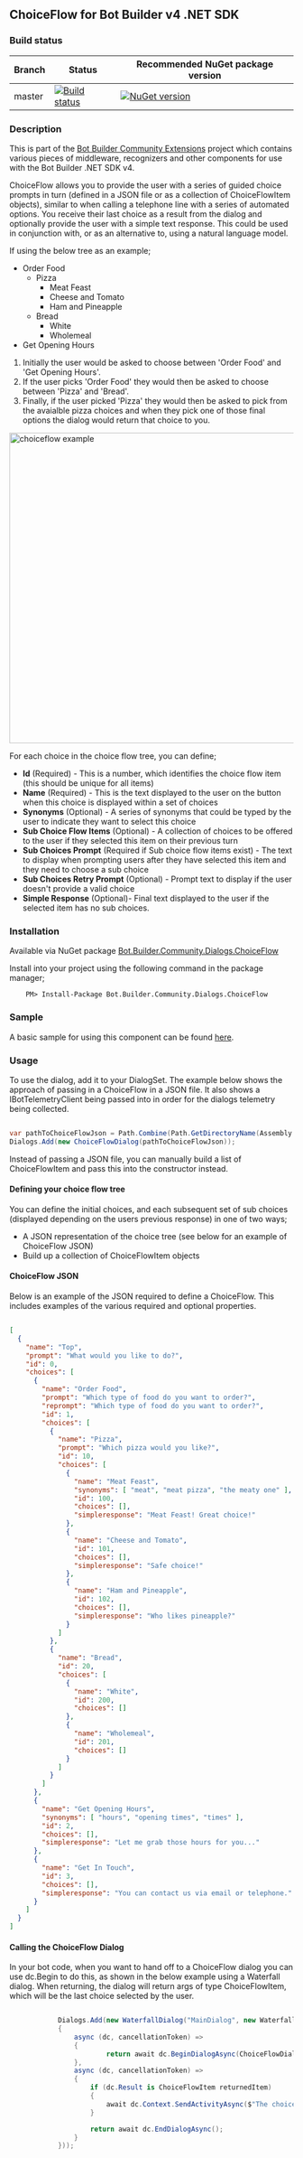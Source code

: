 ## ChoiceFlow for Bot Builder v4 .NET SDK

### Build status
| Branch | Status | Recommended NuGet package version |
| ------ | ------ | ------ |
| master | [![Build status](https://ci.appveyor.com/api/projects/status/b9123gl3kih8x9cb?svg=true)](https://ci.appveyor.com/project/garypretty/botbuilder-community) | [![NuGet version](https://img.shields.io/badge/NuGet-1.0.100-blue.svg)](https://www.nuget.org/packages/Bot.Builder.Community.Dialogs.Location/) |

### Description
This is part of the [Bot Builder Community Extensions](https://github.com/garypretty/botbuilder-community) project which contains various pieces of middleware, recognizers and other components for use with the Bot Builder .NET SDK v4.

ChoiceFlow allows you to provide the user with a series of guided choice prompts in turn (defined in a JSON file or as a collection of ChoiceFlowItem objects), similar to when calling a telephone line with a series of automated options. You receive their last choice as a result from the dialog and optionally provide the user with a simple text response.
This could be used in conjunction with, or as an alternative to, using a natural language model.

If using the below tree as an example;

- Order Food
	- Pizza
		- Meat Feast
		- Cheese and Tomato
		- Ham and Pineapple
	- Bread
		- White
		- Wholemeal
- Get Opening Hours

1. Initially the user would be asked to choose between 'Order Food' and 'Get Opening Hours'. 
2. If the user picks 'Order Food' they would then be asked to choose between 'Pizza' and 'Bread'. 
3. Finally, if the user picked 'Pizza' they would then be asked to pick from the avaialble pizza choices and when they pick one of those final options the dialog would return that choice to you.

<img src="sample.png" alt="choiceflow example" width="550"/>

For each choice in the choice flow tree, you can define;

* **Id** (Required) - This is a number, which identifies the choice flow item (this should be unique for all items)
* **Name** (Required) - This is the text displayed to the user on the button when this choice is displayed within a set of choices
* **Synonyms** (Optional) - A series of synonyms that could be typed by the user to indicate they want to select this choice
* **Sub Choice Flow Items** (Optional) - A collection of choices to be offered to the user if they selected this item on their previous turn
* **Sub Choices Prompt** (Required if Sub choice flow items exist) - The text to display when prompting users after they have selected this item and they need to choose a sub choice
* **Sub Choices Retry Prompt** (Optional) - Prompt text to display if the user doesn't provide a valid choice
* **Simple Response** (Optional)- Final text displayed to the user if the selected item has no sub choices.

### Installation

Available via NuGet package [Bot.Builder.Community.Dialogs.ChoiceFlow](https://www.nuget.org/packages/Bot.Builder.Community.Dialogs.ChoiceFlow/)

Install into your project using the following command in the package manager;
```
    PM> Install-Package Bot.Builder.Community.Dialogs.ChoiceFlow
```

### Sample

A basic sample for using this component can be found [here](https://github.com/BotBuilderCommunity/botbuilder-community-dotnet/tree/master/samples/ChoiceFlow%20Dialog%20Sample).

### Usage

To use the dialog, add it to your DialogSet. The example below shows the approach of passing in a ChoiceFlow in a JSON file. 
It also shows a IBotTelemetryClient being passed into in order for the dialogs telemetry being collected.

```cs

var pathToChoiceFlowJson = Path.Combine(Path.GetDirectoryName(Assembly.GetExecutingAssembly().Location), "choiceFlow.json");
Dialogs.Add(new ChoiceFlowDialog(pathToChoiceFlowJson));

```

Instead of passing a JSON file, you can manually build a list of ChoiceFlowItem and pass this into the constructor instead.

#### Defining your choice flow tree

You can define the initial choices, and each subsequent set of sub choices (displayed depending on the users previous response) in one of two ways;

* A JSON representation of the choice tree (see below for an example of ChoiceFlow JSON)
* Build up a collection of ChoiceFlowItem objects

#### ChoiceFlow JSON

Below is an example of the JSON required to define a ChoiceFlow. This includes examples of the various required and optional properties.

```json

[
  {
    "name": "Top",
    "prompt": "What would you like to do?",
    "id": 0,
    "choices": [
      {
        "name": "Order Food",
        "prompt": "Which type of food do you want to order?",
        "reprompt": "Which type of food do you want to order?",
        "id": 1,
        "choices": [
          {
            "name": "Pizza",
            "prompt": "Which pizza would you like?",
            "id": 10,
            "choices": [
              {
                "name": "Meat Feast",
                "synonyms": [ "meat", "meat pizza", "the meaty one" ],
                "id": 100,
                "choices": [],
                "simpleresponse": "Meat Feast! Great choice!"
              },
              {
                "name": "Cheese and Tomato",
                "id": 101,
                "choices": [],
                "simpleresponse": "Safe choice!"
              },
              {
                "name": "Ham and Pineapple",
                "id": 102,
                "choices": [],
                "simpleresponse": "Who likes pineapple?"
              }
            ]
          },
          {
            "name": "Bread",
            "id": 20,
            "choices": [
              {
                "name": "White",
                "id": 200,
                "choices": []
              },
              {
                "name": "Wholemeal",
                "id": 201,
                "choices": []
              }
            ]
          }
        ]
      },
      {
        "name": "Get Opening Hours",
        "synonyms": [ "hours", "opening times", "times" ],
        "id": 2,
        "choices": [],
        "simpleresponse": "Let me grab those hours for you..."
      },
      {
        "name": "Get In Touch",
        "id": 3,
        "choices": [],
        "simpleresponse": "You can contact us via email or telephone."
      }
    ]
  }
]

```

#### Calling the ChoiceFlow Dialog

In your bot code, when you want to hand off to a ChoiceFlow dialog you can use dc.Begin to do this, as shown in the below example using a Waterfall dialog. When returning, the dialog will return args of type ChoiceFlowItem, which will be the last choice selected by the user.

```cs

            Dialogs.Add(new WaterfallDialog("MainDialog", new WaterfallStep[]
            {
                async (dc, cancellationToken) =>
                {
                        return await dc.BeginDialogAsync(ChoiceFlowDialog.DefaultDialogId);
                },
                async (dc, cancellationToken) =>
                {
                    if (dc.Result is ChoiceFlowItem returnedItem)
                    {
                        await dc.Context.SendActivityAsync($"The choice flow has finished. The user picked {returnedItem.Name}");
                    }

                    return await dc.EndDialogAsync();
                }
            }));

```
